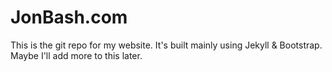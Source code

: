 # JonBash.com

This is the git repo for my website. It's built mainly using Jekyll & Bootstrap. Maybe I'll add more to this later.
